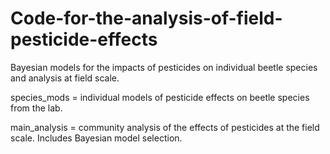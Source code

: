 # Code-for-the-analysis-of-field-pesticide-effects

Bayesian models for the impacts of pesticides on individual beetle species and analysis at field scale.

species_mods = individual models of pesticide effects on beetle species from the lab.

main_analysis = community analysis of the effects of pesticides at the field scale. Includes Bayesian model selection.
